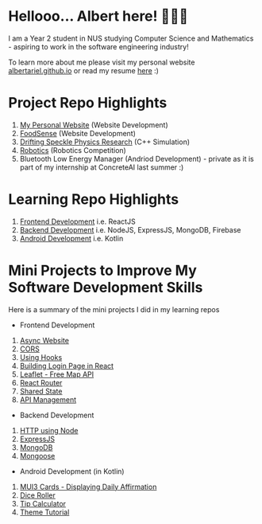 <!--
**albertarielw/albertarielw** is a ✨ _special_ ✨ repository because its `README.md` (this file) appears on your GitHub profile.

Here are some ideas to get you started:

- 🔭 I’m currently working on ...
- 🌱 I’m currently learning ...
- 👯 I’m looking to collaborate on ...
- 🤔 I’m looking for help with ...
- 💬 Ask me about ...
- 📫 How to reach me: ...
- 😄 Pronouns: ...
- ⚡ Fun fact: ...
-->


# Hellooo... Albert here! 👋👋👋

I am a Year 2 student in NUS studying Computer Science and Mathematics - aspiring to work in the software engineering industry!

To learn more about me please visit my personal website [albertariel.github.io](https://albertarielw.github.io/resume/) or read my resume [here](https://github.com/albertarielw/albertarielw/blob/main/Resume%20Albert%20Ariel%20Widiaatmaja%20(29%20Aug%202022).pdf) :)

# Project Repo Highlights

1. [My Personal Website](https://github.com/albertarielw/resume) (Website Development)
2. [FoodSense](https://github.com/albertarielw/FoodSense) (Website Development) 
3. [Drifting Speckle Physics Research](https://github.com/albertarielw/Drifting-Speckle) (C++ Simulation)
4. [Robotics](https://github.com/albertarielw/robotics) (Robotics Competition)
5. Bluetooth Low Energy Manager (Andriod Development) - private as it is part of my internship at ConcreteAI last summer :)

# Learning Repo Highlights

1. [Frontend Development](https://github.com/albertarielw/Learning-Frontend) i.e. ReactJS
2. [Backend Development](https://github.com/albertarielw/Learning-Backend) i.e. NodeJS, ExpressJS, MongoDB, Firebase
3. [Android Development](https://github.com/albertarielw/Learning-Android-Development) i.e. Kotlin

# Mini Projects to Improve My Software Development Skills

Here is a summary of the mini projects I did in my learning repos

- Frontend Development

1. [Async Website](https://github.com/albertarielw/Learning-Frontend/tree/main/ReactJS/async-data-tutorial)
2. [CORS](https://github.com/albertarielw/Learning-Frontend/tree/main/ReactJS/cors-tutorial/cors-server)
3. [Using Hooks](https://github.com/albertarielw/Learning-Frontend/tree/main/ReactJS/hooks-tutorial)
4. [Building Login Page in React](https://github.com/albertarielw/Learning-Frontend/tree/main/ReactJS/login-page-tutorial)
5. [Leaflet - Free Map API](https://github.com/albertarielw/Learning-Frontend/tree/main/ReactJS/react-leaflet-demo)
6. [React Router](https://github.com/albertarielw/Learning-Frontend/tree/main/ReactJS/router-tutorial)
7. [Shared State](https://github.com/albertarielw/Learning-Frontend/tree/main/ReactJS/shared-state-tutorial)
8. [API Management](https://github.com/albertarielw/Learning-Frontend/tree/main/ReactJS/web-api)

- Backend Development

1. [HTTP using Node](https://github.com/albertarielw/Learning-Backend/tree/main/NodeJS/node-http)
2. [ExpressJS](https://github.com/albertarielw/Learning-Backend/tree/main/NodeJS/node-express)
3. [MongoDB](https://github.com/albertarielw/Learning-Backend/tree/main/NodeJS/node-mongo)
4. [Mongoose](https://github.com/albertarielw/Learning-Backend/tree/main/NodeJS/node-mongoose)

- Android Development (in Kotlin)

1. [MUI3 Cards - Displaying Daily Affirmation](https://github.com/albertarielw/Learning-Android-Development/tree/main/Kotlin/Affirmation)
2. [Dice Roller](https://github.com/albertarielw/Learning-Android-Development/tree/main/Kotlin/DiceRoller)
3. [Tip Calculator](https://github.com/albertarielw/Learning-Android-Development/tree/main/Kotlin/TipTime)
4. [Theme Tutorial](https://github.com/albertarielw/Learning-Android-Development/tree/main/Kotlin/themetutorial)
